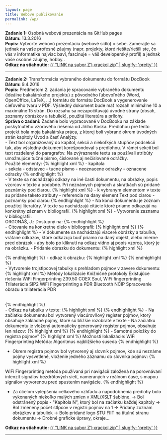 ```yaml
---
layout: page
title: Webove publikovanie
permalink: /wp/
---
```

<b>Zadanie 1:</b> Osobná webová prezentácia na GitHub pages<br/>
<b>Dátum:</b> 13.3.2016<br/>
<b>Popis:</b> Vytvorte webovú prezentáciu (webové sídlo) o sebe. Zamerajte sa jednak na vaše profesné záujmy (napr. projekty, ktoré riešite/riešili ste, čo vás v informatike najviac baví, fascinuje = váš developerský profil) a jednak vaše osobné záujmy, hobby..<br/>
<b>Odkaz na stiahnutie:</b> <a href="../data/Z1-xrackol.zip" target="_blank">{{ "LINK na subor Z1-xrackol.zip" | slugify: 'pretty' }}</a><br/>       
<hr class="post">
<b>Zadanie 2:</b> Transformácia vybraného dokumentu do formátu DocBook<br/>
<b>Dátum:</b> 9.4.2016<br/>
<b>Popis:</b> Predmetom 2. zadania je spracovanie vybraného dokumentu (ideálne bakalárskeho projektu) z pôvodného ľubovoľného (Word, OpenOffice, LaTeX, …) formátu do formátu DocBook a vygenerovanie cieľového tvaru v PDF. Výsledný dokument bude mať rozsah minimálne 10 a maximálne 15 strán. Do rozsahu sa nezapočítavajú úvodné strany (obsah, zoznamy obrázkov a tabuliek), použitá literatúra a prílohy.<br/>
<b>Správa o zadaní:</b> Zadanie bolo vypracované v DocBooku na základe poskytnutého vzorového riešenia od Jiřího Koska. Predlohou pre tento projekt bola moja bakalárska práca, z ktorej boli vybrané okrem úvodných strán kapitoly Úvod a časť Analýzy. <br/>
- Text bol organizovaný do kapitol, sekcií a niekoľkých stupňov podsekcií tak, aby výsledný dokument korešpondoval s predlohou. V rámci sekcií bol text rozdelený do paragrafov. Na zvýraznenie textu sa používali atribúty umožnujúce tučné písmo, číslované aj nečíslované odrážky. <br/>Použité elementy:
  {% highlight xml %}
  <chapter> - kapitola
  <section> - sekcia
  <para> - odstavec
  <emphasis role="bold"> - tucne pismo
  <itemizedlist> - neoznacene odrazky
  <orderedlist> - oznacene odrazky
  {% endhighlight %}
<br/>
- V texte sa nachádzajú odkazy na iné časti dokumentu, na obrázky, popis vzorcov v texte a podobne. Pri neznámych pojmoch a skratkách sú pridané poznámky pod čiarou.
  {% highlight xml %}
 <literallayout id="nazov" xreflabel="popis"> -  k vybranym elementom v texte su pridane taketo atributy
 <xref linkend="nazov"/> - referencia na dany element
 <footnote><para>Text pod ciarou</para></footnote> - poznamky pod ciarou
  {% endhighlight %}
- Na konci dokumentu je zoznam použitej literatúry. V texte sa nachádzajú citácie ktoré priamo odkazujú na konkrétny záznam v bibliografií.
  {% highlight xml %}
- Vytvorenie zaznamu v bibliografii:
<br/>
    <bibliomixed id="bib.orgonas">ORGONÁŠ, J.: <title>Všetko o Wi-Fi / 1. časť, PC Revue 07/2009</title>
      <bibliomisc>Dostupný na: 
        <ulink url="http://www.itnews.sk/tituly/pc-revue/clanky/2009-07-07/c1185-vsetko-o-wi-fi-1.-cast"></ulink>
      </bibliomisc>
    </bibliomixed>
  {% endhighlight %}
<br/>
- Citovanie na konkretne dielo v bibliografii:
  {% highlight xml %}
<xref linkend="bib.niso"/>
  {% endhighlight %}
- V dokumente sa nachádzajú viaceré obrázky a tabuľka, vrátane odkazov, ktoré odkazujú buď priamo na daný objekt, alebo mierne pred obrázok - aby bolo po kliknutí na odkaz vidno aj popis vzorca, ktorý je na obrázku.
- Pridanie obrazku do dokumentu:
  {% highlight xml %}
          <figure id="trilateracia" xreflabel="Trilaterácia"><title>Trilaterácia</title>
          <mediaobject>
            <imageobject>
              <imagedata fileref="trilateracia.png"/>
            </imageobject>
            <textobject><phrase></phrase></textobject>
          </mediaobject>
          </figure>
  {% endhighlight %}
- odkaz k obrazku: 
{% highlight xml %}
<xref linkend="trilateracia"/>
{% endhighlight %}
<br/>
- Vytvorenie trojstlpcovej tabulky s prehladom pojmov v zavere dokumentu:
<br/>
{% highlight xml %}
<table frame='all'  id="tabulka" xreflabel="tabuľke"><title>Prehľad</title>
<tgroup cols='3' align='left' colsep='1' rowsep='1'>
<colspec colname='colname 1'/>
<colspec colname='colname 2'/>
<colspec colname='colname 3'/>
<colspec colname='colname 4'/>

<thead>
<row>
  <entry>Metódy lokalizácie</entry>
  <entry>Knižničné protokoly</entry>
  <entry>Existujúce riešenia</entry>
</row>
</thead>
<tbody>
<row>
  <entry>WiFi Fingerprinting</entry>
  <entry>Z39.50</entry>
  <entry>COEX Soul, WiFi fingerprinting</entry>
</row>
<row>
  <entry>Trilaterácia</entry>
  <entry>SIP2</entry>
  <entry>WiFi Fingerprinting a PDR</entry>
</row>
<row>
  <entry>Bluetooth</entry>
  <entry>NCIP</entry>
  <entry>Spracovanie obrazu a trilaterácia</entry>
</row>
<row>
  <entry>PDR</entry>
  <entry></entry>
  <entry></entry>
</row>

</tbody>
</tgroup>
</table>
  {% endhighlight %}
<br/>
- Odkaz na tabulku v texte:
{% highlight xml %}
<xref linkend="tabulka"/>
  {% endhighlight %}
 - Na začiatku dokumentu bol vytvorený viacúrovňový register pojmov, ktorý obsahuje základné pojmy, ktoré sú bližšie rozobraté v texte
 - Na začiatku dokumentu je vložený automaticky generovaný register pojmov, obsahuje len názov:
 {% highlight xml %}
<index>
  <title>Register pojmov</title>
</index>
  {% endhighlight %}
- Samotné položky do registra pojmov"
{% highlight xml %}
<indexterm>
   <primary>Možnosti lokalizácie:</primary>
   <secondary>WiFi Fingerprinting</secondary>
   <tertiary>Metóda: Algoritmus najbližšieho suseda</tertiary>
</indexterm>
  {% endhighlight %}

- Okrem registra pojmov bol vytvorený aj slovník pojmov, kde sú neznáme pojmy vysvetlené, vloženie jedného záznamu do slovníka pojmov:
{% highlight xml %}
<glossary><title>Slovník pojmov</title>

<glossentry id="xml"><glossterm><emphasis role="bold">WiFi Fingerprinting</emphasis></glossterm>
<glossdef>
  <para>metóda používaná pri navigácií založená na porovnávaní intenzít signálov bezdrôtových sietí, nameraných v reálnom čase, s mapou signálov vytvorenou pred spustením navigácie.<?vskip 1pt?></para>
</glossdef>
</glossentry>
</glossary>
  {% endhighlight %}
- Za účelom vylepšenia celkového vzhľadu a napodobnenia predlohy bolo vykonaných niekoľko malých zmien v XML/XSLT šablóne. 
-> Bol odstránený popis - "Kapitola N", ktorý bol na začiatku každej kapitoly
-> Bol zmenený počet stĺpcov v registri pojmov na 1
-> Pridaný zoznam obrázkov a tabuliek
-> Bolo pridané logo STU FIIT na titulnú stranu dokumentu
-> Drobné graficke úpravy, okraje...

<b>Odkaz na stiahnutie:</b> <a href="../data/Z1-xrackol.zip" target="_blank">{{ "LINK na subor Z1-xrackol.zip" | slugify: 'pretty' }}</a><br/>       
<hr class="post">
